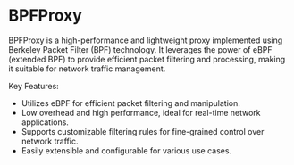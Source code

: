 # BPFProxy
BPFProxy is a high-performance and lightweight proxy implemented using Berkeley Packet Filter (BPF) technology. It leverages the power of eBPF (extended BPF) to provide efficient packet filtering and processing, making it suitable for network traffic management.


Key Features:
* Utilizes eBPF for efficient packet filtering and manipulation.
* Low overhead and high performance, ideal for real-time network applications.
* Supports customizable filtering rules for fine-grained control over network traffic.
* Easily extensible and configurable for various use cases.
